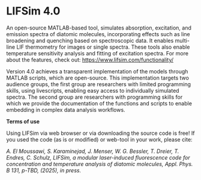 # LIFSim 4.0

 
An open-source MATLAB-based tool, simulates absorption, excitation, and emission spectra of diatomic molecules, incorporating effects such as line broadening and quenching based on spectroscopic data. It enables multi-line LIF thermometry for images or single spectra. These tools also enable temperature sensitivity analysis and fitting of excitation spectra. For more about the features, check out: https://www.lifsim.com/functionality/ 

Version 4.0 achieves a transparent implementation of the models through MATLAB scripts, which are open-source. This implementation targets two audience groups, the first group are researchers with limited programming skills, using livescripts, enabling easy access to individually simulated spectra. The second group are researchers with programming skills for which we provide the documentation of the functions and scripts to enable embedding in complex data analysis workflows.

**Terms of use**

Using LIFSim via web browser or via downloading the source code is free! If you used the code (as is or modified) or web-tool in your work, please cite: 

_A. El Moussawi, S. Karaminejad, J. Menser, W. G. Bessler, T. Dreier, T. Endres, C. Schulz, LIFSim, a modular laser-induced fluorescence code for concentration and temperature analysis of diatomic molecules, Appl. Phys. B 131, p-TBD, (2025), in press._
